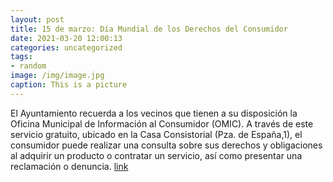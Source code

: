```yaml
---
layout: post
title: 15 de marzo: Día Mundial de los Derechos del Consumidor
date: 2021-03-20 12:00:13
categories: uncategorized
tags:
- random
image: /img/image.jpg
caption: This is a picture
---
```

El Ayuntamiento recuerda a los vecinos que tienen a su disposición la Oficina Municipal de Información al Consumidor (OMIC). A través de este servicio gratuito, ubicado en la Casa Consistorial (Pza. de España,1), el consumidor puede realizar una consulta sobre sus derechos y obligaciones al adquirir un producto o contratar un servicio, así como presentar una reclamación o denuncia. [link](https://www.ayto-villacanada.es/tu-ayuntamiento/15-de-marzo-dia-mundial-de-los-derechos-del-consumidor/)
